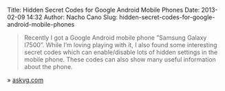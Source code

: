 Title: Hidden Secret Codes for Google Android Mobile Phones
Date: 2013-02-09 14:32
Author: Nacho Cano
Slug: hidden-secret-codes-for-google-android-mobile-phones

> Recently I got a Google Android mobile phone ”Samsung Galaxy I7500”.
> While I’m loving playing with it, I also found some interesting secret
> codes which can enable/disable lots of hidden settings in the mobile
> phone. These codes can also show many useful information about the
> phone.

» [askvg.com][]

  [askvg.com]: http://www.askvg.com/google-android-hidden-secret-codes/
    "Hidden Secret Codes for Google Android Mobile Phones"
